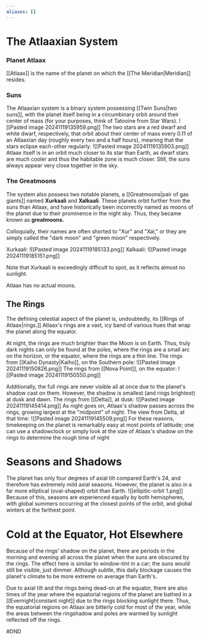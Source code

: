 ```yaml
---
aliases: []
---
```



# The Atlaaxian System
### Planet Atlaax
[[Atlaax]] is the name of the planet on which the [[The Meridian|Meridian]] resides.
### Suns
The Atlaaxian system is a binary system possessing [[Twin Suns|two suns]], with the planet itself being in a circumbinary orbit around their center of mass (for your purposes, think of Tatooine from Star Wars). 
![[Pasted image 20241119135959.png]]
The two stars are a red dwarf and white dwarf, respectively, that orbit about their center of mass every 0.11 of an Atlaaxian day (roughly every two and a half hours), meaning that the stars eclipse each-other regularly. 
![[Pasted image 20241119135903.png]]
Atlaax itself is in an orbit much closer to its star than Earth, as dwarf stars are much cooler and thus the habitable zone is much closer. Still, the suns always appear very close together in the sky.

### The Greatmoons
The system also possess two notable planets, a [[Greatmoons|pair of gas giants]] named **Xurkaali**  and **Xalkaali**. These planets orbit further from the suns than Atlaax, and have historically been incorrectly named as moons of the planet due to their prominence in the night sky. Thus, they became known as **greatmoons.**

Colloquially, their names are often shorted to "Xur" and "Xal," or they are simply called the "dark moon" and "green moon" respectively.

Xurkaali:
![[Pasted image 20241119185133.png]]
Xalkaali:
![[Pasted image 20241119185151.png]]

Note that Xurkaali is exceedingly difficult to spot, as it reflects almost no sunlight.

Atlaax has no actual moons.

## The Rings
The defining celestial aspect of the planet is, undoubtedly, its [[Rings of Atlaax|rings.]] Atlaax's rings are a vast, icy band of various hues that wrap the planet along the equator. 

At night, the rings are much brighter than the Moon is on Earth. Thus, truly dark nights can only be found at the poles, where the rings are a small arc on the horizon, or the equator, where the rings are a thin line. The rings from [[Kaiho Dynasty|Kaiho]], on the Southern pole:
![[Pasted image 20241119150826.png]]
The rings from [[Nova Point]], on the equator:
![[Pasted image 20241119150550.png]]

Additionally, the full rings are never visible all at once due to the planet's shadow cast on them. However, the shadow is smallest (and rings brightest) at dusk and dawn. The rings from [[Delta]], at dusk:
![[Pasted image 20241119145414.png]]
As night goes on, Atlaax's shadow passes across the rings, growing largest at the "midpoint" of night. The view from Delta, at that time: 
![[Pasted image 20241119145509.png]]
For these reasons, timekeeping on the planet is remarkably easy at most points of latitude; one can use a shadowclock or simply look at the size of Atlaax's shadow on the rings to determine the rough time of night

# Seasons and Shadows
The planet has only four degrees of axial tilt compared Earth's 24, and therefore has extremely mild axial seasons. However, the planet is also in a far more elliptical (oval-shaped) orbit than Earth. 
![[ellipitic-orbit 1.png]]
Because of this, seasons are experienced equally by both hemispheres, with global summers occurring at the closest points of the orbit, and global winters at the farthest point. 
# Cold at the Equator, Hot Elsewhere
Because of the rings' shadow on the planet, there are periods in the morning and evening all across the planet when the suns are obscured by the rings. The effect here is similar to window-tint in a car; the suns would still be visible, just dimmer. Although subtle, this daily blockage causes the planet's climate to be more extreme on average than Earth's.

Due to axial tilt and the rings being dead-on at the equator, there are also times of the year where the equatorial regions of the planet are bathed in a [[Evernight|constant night]] due to the rings blocking sunlight there. Thus, the equatorial regions on Atlaax are bitterly cold for most of the year, while the areas between the ringshadow and poles are warmed by sunlight reflected off the rings.


#DND